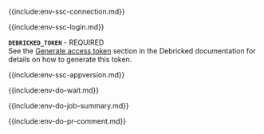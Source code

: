 {{include:env-ssc-connection.md}}

{{include:env-ssc-login.md}}

**`DEBRICKED_TOKEN`** - REQUIRED          
See the [Generate access token](https://docs.debricked.com/product/administration/generate-access-token) section in the Debricked documentation for details on how to generate this token.

{{include:env-ssc-appversion.md}}

{{include:env-do-wait.md}}

{{include:env-do-job-summary.md}}

{{include:env-do-pr-comment.md}}
